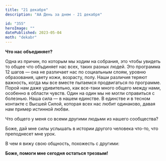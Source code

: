 ```yaml
---
title: "21 декабря"
description: "АА День за днем - 21 декабря"

id: "355"
heroImage: ""
datePublished: 2023-05-04
moth: "dekabr"
---
```


**Что нас объединяет?**

Одна из причин, по которым мы ходим на собрания, это чтобы увидеть то общее
что объдиняет нас всех, таких разных людей. Это программа 12 шагов — она не
различает нас по социальным слоям, уровню образования, цвету кожи, возрасту,
полу. Наши различия теряют важность, когда мы все вместе пытаемся продвигаться
по программе. Порой нам даже удивительно, как все-таки много общего между
нами, особенно в области чувств. Один на один мы не могли справиться с
болезнью. Наша сила — в нашем единстве. В единстве и в тесном контакте с
Высшей Силой, которая всех нас любит одинаково, давая нам пример истинной
любви.

Что общего у меня со всеми другими людьми из нашего сообщества?

Боже, дай мне силы услышать в истории другого человека что-то, что преподнесет
мне урок.

В чем я вижу свою общность, похожесть с другими:

**Боже, помоги мне сегодня остаться трезвым!**
